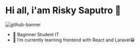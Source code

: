 # Hi all, i'am Risky Saputro 👋
![github-banner](img/github-header-image.png)
<!--
**riskysaputro/riskysaputro** is a ✨ _special_ ✨ repository because its `README.md` (this file) appears on your GitHub profile.

Here are some ideas to get you started:

- 🔭 I’m currently working on ...
- 🌱 I’m currently learning ...
- 👯 I’m looking to collaborate on ...
- 🤔 I’m looking for help with ...
- 💬 Ask me about ...
- 📫 How to reach me: ...
- 😄 Pronouns: ...
- ⚡ Fun fact: ...
-->

- 💬 Baginner Student IT
- 🌱 I’m currently learning frontend with React and Laravel😁
